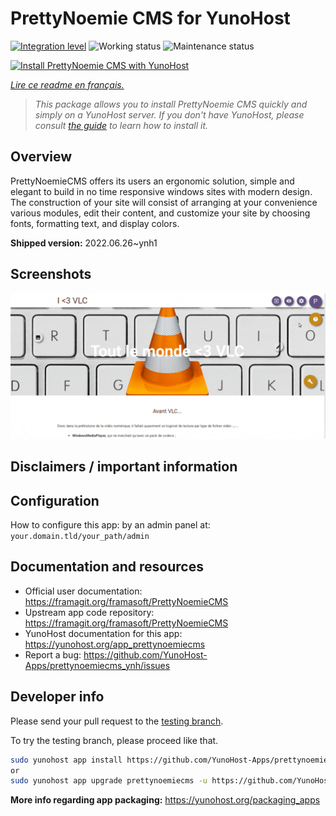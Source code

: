 <!--
N.B.: This README was automatically generated by https://github.com/YunoHost/apps/tree/master/tools/README-generator
It shall NOT be edited by hand.
-->

# PrettyNoemie CMS for YunoHost

[![Integration level](https://dash.yunohost.org/integration/prettynoemiecms.svg)](https://dash.yunohost.org/appci/app/prettynoemiecms) ![Working status](https://ci-apps.yunohost.org/ci/badges/prettynoemiecms.status.svg) ![Maintenance status](https://ci-apps.yunohost.org/ci/badges/prettynoemiecms.maintain.svg)

[![Install PrettyNoemie CMS with YunoHost](https://install-app.yunohost.org/install-with-yunohost.svg)](https://install-app.yunohost.org/?app=prettynoemiecms)

*[Lire ce readme en français.](./README_fr.md)*

> *This package allows you to install PrettyNoemie CMS quickly and simply on a YunoHost server.
If you don't have YunoHost, please consult [the guide](https://yunohost.org/#/install) to learn how to install it.*

## Overview

PrettyNoemieCMS offers its users an ergonomic solution, simple and elegant to build in no time responsive windows sites with modern design.
The construction of your site will consist of arranging at your convenience various modules, edit their content, and customize your site by choosing fonts, formatting text, and display colors.

**Shipped version:** 2022.06.26~ynh1

## Screenshots

![Screenshot of PrettyNoemie CMS](./doc/screenshots/pages-framasite-theme-light.gif)

## Disclaimers / important information

## Configuration

How to configure this app: by an admin panel at: `your.domain.tld/your_path/admin`

## Documentation and resources

* Official user documentation: <https://framagit.org/framasoft/PrettyNoemieCMS>
* Upstream app code repository: <https://framagit.org/framasoft/PrettyNoemieCMS>
* YunoHost documentation for this app: <https://yunohost.org/app_prettynoemiecms>
* Report a bug: <https://github.com/YunoHost-Apps/prettynoemiecms_ynh/issues>

## Developer info

Please send your pull request to the [testing branch](https://github.com/YunoHost-Apps/prettynoemiecms_ynh/tree/testing).

To try the testing branch, please proceed like that.

``` bash
sudo yunohost app install https://github.com/YunoHost-Apps/prettynoemiecms_ynh/tree/testing --debug
or
sudo yunohost app upgrade prettynoemiecms -u https://github.com/YunoHost-Apps/prettynoemiecms_ynh/tree/testing --debug
```

**More info regarding app packaging:** <https://yunohost.org/packaging_apps>
